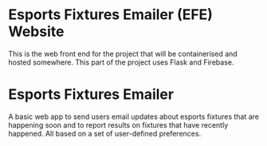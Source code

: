 # Esports Fixtures Emailer (EFE) Website
This is the web front end for the project that will be containerised and hosted somewhere. This part of the project uses Flask and Firebase.

# Esports Fixtures Emailer
A basic web app to send users email updates about esports fixtures that are happening soon and to report results on fixtures that have recently happened. All based on a set of user-defined preferences.
